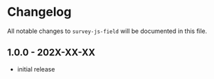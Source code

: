 # Changelog

All notable changes to `survey-js-field` will be documented in this file.

## 1.0.0 - 202X-XX-XX

- initial release
